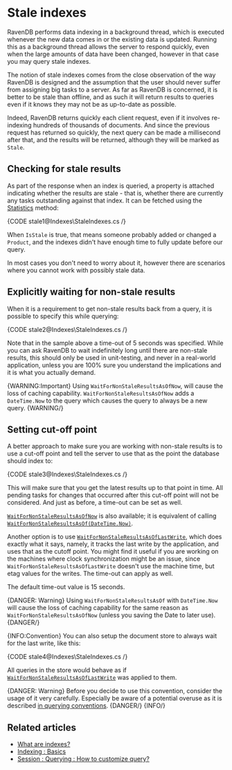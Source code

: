 # Stale indexes

RavenDB performs data indexing in a background thread, which is executed whenever the new data comes in or the existing data is updated. Running this as a background thread allows the server to respond quickly, even when the large amounts of data have been changed, however in that case you may query stale indexes.

The notion of stale indexes comes from the close observation of the way RavenDB is designed and the assumption that the user should never suffer from assigning big tasks to a server. As far as RavenDB is concerned, it is better to be stale than offline, and as such it will return results to queries even if it knows they may not be as up-to-date as possible.

Indeed, RavenDB returns quickly each client request, even if it involves re-indexing hundreds of thousands of documents. And since the previous request has returned so quickly, the next query can be made a millisecond after that, and the results will be returned, although they will be marked as `Stale`.

## Checking for stale results

As part of the response when an index is queried, a property is attached indicating whether the results are stale - that is, whether there are currently any tasks outstanding against that index. It can be fetched using the [Statistics](../client-api/session/querying/how-to-get-query-statistics) method:

{CODE stale1@Indexes\StaleIndexes.cs /}

When `IsStale` is true, that means someone probably added or changed a `Product`, and the indexes didn't have enough time to fully update before our query.

In most cases you don't need to worry about it, however there are scenarios where you cannot work with possibly stale data.

## Explicitly waiting for non-stale results

When it is a requirement to get non-stale results back from a query, it is possible to specify this while querying:

{CODE stale2@Indexes\StaleIndexes.cs /}

Note that in the sample above a time-out of 5 seconds was specified. While you can ask RavenDB to wait indefinitely long until there are non-stale results, this should only be used in unit-testing, and never in a real-world application, unless you are 100% sure you understand the implications and it is what you actually demand.

{WARNING:Important}
Using `WaitForNonStaleResultsAsOfNow`, will cause the loss of caching capability. `WaitForNonStaleResultsAsOfNow` adds a `DateTime.Now` to the query which causes the query to always be a new query.
{WARNING/}

## Setting cut-off point

A better approach to make sure you are working with non-stale results is to use a cut-off point and tell the server to use that as the point the database should index to:

{CODE stale3@Indexes\StaleIndexes.cs /}

This will make sure that you get the latest results up to that point in time. All pending tasks for changes that occurred after this cut-off point will not be considered. And just as before, a time-out can be set as well.

[`WaitForNonStaleResultsAsOfNow`](../client-api/session/querying/how-to-customize-query#waitfornonstaleresultsasofnow) is also available; it is equivalent of calling [`WaitForNonStaleResultsAsOf(DateTime.Now)`](../client-api/session/querying/how-to-customize-query#waitfornonstaleresultsasof).

Another option is to use [`WaitForNonStaleResultsAsOfLastWrite`](../client-api/session/querying/how-to-customize-query#waitfornonstaleresultsasoflastwrite), which does exactly what it says, namely, it tracks the last write by the application, and uses that as the cutoff point. You might find it useful if you are working on the machines where clock synchronization might be an issue, since `WaitForNonStaleResultsAsOfLastWrite` doesn't use the machine time, but etag values for the writes. The time-out can apply as well.

The default time-out value is 15 seconds.

{DANGER: Warning}
Using `WaitForNonStaleResultsAsOf` with `DateTime.Now` will cause the loss of caching capability for the same reason as `WaitForNonStaleResultsAsOfNow` (unless you saving the Date to later use).
{DANGER/}

{INFO:Convention}
You can also setup the document store to always wait for the last write, like this:

{CODE stale4@Indexes\StaleIndexes.cs /}

All queries in the store would behave as if [`WaitForNonStaleResultsAsOfLastWrite`](../client-api/session/querying/how-to-customize-query#waitfornonstaleresultsasoflastwrite) was applied to them.

{DANGER: Warning}
Before you decide to use this convention, consider the usage of it very carefully. Especially be aware of a potential overuse as it is described [in querying conventions](../client-api/configuration/conventions/querying#defaultqueryingconsistency).
{DANGER/}
{INFO/}



## Related articles

- [What are indexes?](../indexes/what-are-indexes)
- [Indexing : Basics](../indexes/indexing-basics)
- [Session : Querying : How to customize query?](../client-api/session/querying/how-to-customize-query)
